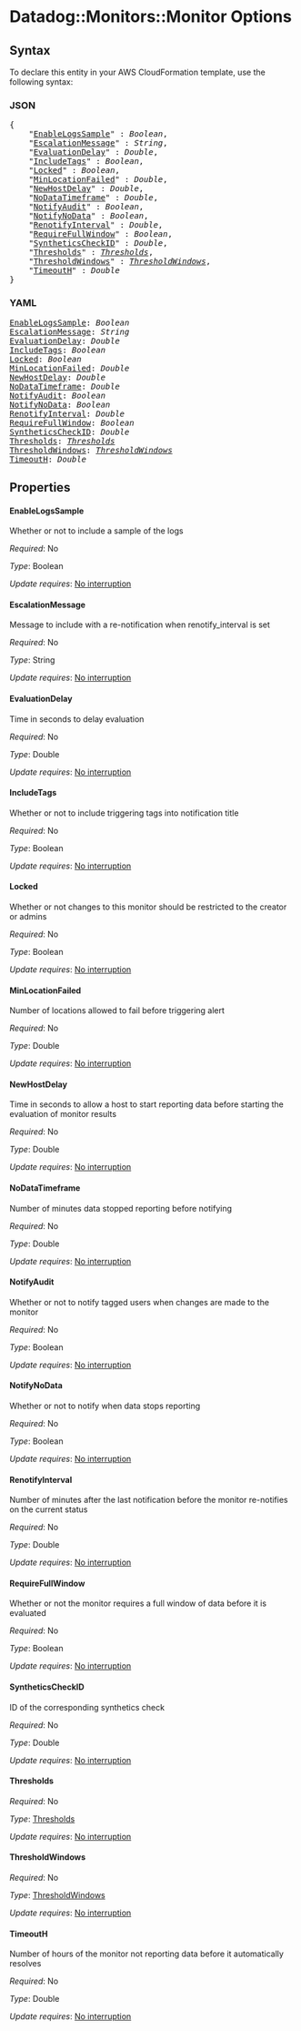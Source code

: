 # Datadog::Monitors::Monitor Options

## Syntax

To declare this entity in your AWS CloudFormation template, use the following syntax:

### JSON

<pre>
{
    "<a href="#enablelogssample" title="EnableLogsSample">EnableLogsSample</a>" : <i>Boolean</i>,
    "<a href="#escalationmessage" title="EscalationMessage">EscalationMessage</a>" : <i>String</i>,
    "<a href="#evaluationdelay" title="EvaluationDelay">EvaluationDelay</a>" : <i>Double</i>,
    "<a href="#includetags" title="IncludeTags">IncludeTags</a>" : <i>Boolean</i>,
    "<a href="#locked" title="Locked">Locked</a>" : <i>Boolean</i>,
    "<a href="#minlocationfailed" title="MinLocationFailed">MinLocationFailed</a>" : <i>Double</i>,
    "<a href="#newhostdelay" title="NewHostDelay">NewHostDelay</a>" : <i>Double</i>,
    "<a href="#nodatatimeframe" title="NoDataTimeframe">NoDataTimeframe</a>" : <i>Double</i>,
    "<a href="#notifyaudit" title="NotifyAudit">NotifyAudit</a>" : <i>Boolean</i>,
    "<a href="#notifynodata" title="NotifyNoData">NotifyNoData</a>" : <i>Boolean</i>,
    "<a href="#renotifyinterval" title="RenotifyInterval">RenotifyInterval</a>" : <i>Double</i>,
    "<a href="#requirefullwindow" title="RequireFullWindow">RequireFullWindow</a>" : <i>Boolean</i>,
    "<a href="#syntheticscheckid" title="SyntheticsCheckID">SyntheticsCheckID</a>" : <i>Double</i>,
    "<a href="#thresholds" title="Thresholds">Thresholds</a>" : <i><a href="options-thresholds.md">Thresholds</a></i>,
    "<a href="#thresholdwindows" title="ThresholdWindows">ThresholdWindows</a>" : <i><a href="options-thresholdwindows.md">ThresholdWindows</a></i>,
    "<a href="#timeouth" title="TimeoutH">TimeoutH</a>" : <i>Double</i>
}
</pre>

### YAML

<pre>
<a href="#enablelogssample" title="EnableLogsSample">EnableLogsSample</a>: <i>Boolean</i>
<a href="#escalationmessage" title="EscalationMessage">EscalationMessage</a>: <i>String</i>
<a href="#evaluationdelay" title="EvaluationDelay">EvaluationDelay</a>: <i>Double</i>
<a href="#includetags" title="IncludeTags">IncludeTags</a>: <i>Boolean</i>
<a href="#locked" title="Locked">Locked</a>: <i>Boolean</i>
<a href="#minlocationfailed" title="MinLocationFailed">MinLocationFailed</a>: <i>Double</i>
<a href="#newhostdelay" title="NewHostDelay">NewHostDelay</a>: <i>Double</i>
<a href="#nodatatimeframe" title="NoDataTimeframe">NoDataTimeframe</a>: <i>Double</i>
<a href="#notifyaudit" title="NotifyAudit">NotifyAudit</a>: <i>Boolean</i>
<a href="#notifynodata" title="NotifyNoData">NotifyNoData</a>: <i>Boolean</i>
<a href="#renotifyinterval" title="RenotifyInterval">RenotifyInterval</a>: <i>Double</i>
<a href="#requirefullwindow" title="RequireFullWindow">RequireFullWindow</a>: <i>Boolean</i>
<a href="#syntheticscheckid" title="SyntheticsCheckID">SyntheticsCheckID</a>: <i>Double</i>
<a href="#thresholds" title="Thresholds">Thresholds</a>: <i><a href="options-thresholds.md">Thresholds</a></i>
<a href="#thresholdwindows" title="ThresholdWindows">ThresholdWindows</a>: <i><a href="options-thresholdwindows.md">ThresholdWindows</a></i>
<a href="#timeouth" title="TimeoutH">TimeoutH</a>: <i>Double</i>
</pre>

## Properties

#### EnableLogsSample

Whether or not to include a sample of the logs

_Required_: No

_Type_: Boolean

_Update requires_: [No interruption](https://docs.aws.amazon.com/AWSCloudFormation/latest/UserGuide/using-cfn-updating-stacks-update-behaviors.html#update-no-interrupt)

#### EscalationMessage

Message to include with a re-notification when renotify_interval is set

_Required_: No

_Type_: String

_Update requires_: [No interruption](https://docs.aws.amazon.com/AWSCloudFormation/latest/UserGuide/using-cfn-updating-stacks-update-behaviors.html#update-no-interrupt)

#### EvaluationDelay

Time in seconds to delay evaluation

_Required_: No

_Type_: Double

_Update requires_: [No interruption](https://docs.aws.amazon.com/AWSCloudFormation/latest/UserGuide/using-cfn-updating-stacks-update-behaviors.html#update-no-interrupt)

#### IncludeTags

Whether or not to include triggering tags into notification title

_Required_: No

_Type_: Boolean

_Update requires_: [No interruption](https://docs.aws.amazon.com/AWSCloudFormation/latest/UserGuide/using-cfn-updating-stacks-update-behaviors.html#update-no-interrupt)

#### Locked

Whether or not changes to this monitor should be restricted to the creator or admins

_Required_: No

_Type_: Boolean

_Update requires_: [No interruption](https://docs.aws.amazon.com/AWSCloudFormation/latest/UserGuide/using-cfn-updating-stacks-update-behaviors.html#update-no-interrupt)

#### MinLocationFailed

Number of locations allowed to fail before triggering alert

_Required_: No

_Type_: Double

_Update requires_: [No interruption](https://docs.aws.amazon.com/AWSCloudFormation/latest/UserGuide/using-cfn-updating-stacks-update-behaviors.html#update-no-interrupt)

#### NewHostDelay

Time in seconds to allow a host to start reporting data before starting the evaluation of monitor results

_Required_: No

_Type_: Double

_Update requires_: [No interruption](https://docs.aws.amazon.com/AWSCloudFormation/latest/UserGuide/using-cfn-updating-stacks-update-behaviors.html#update-no-interrupt)

#### NoDataTimeframe

Number of minutes data stopped reporting before notifying

_Required_: No

_Type_: Double

_Update requires_: [No interruption](https://docs.aws.amazon.com/AWSCloudFormation/latest/UserGuide/using-cfn-updating-stacks-update-behaviors.html#update-no-interrupt)

#### NotifyAudit

Whether or not to notify tagged users when changes are made to the monitor

_Required_: No

_Type_: Boolean

_Update requires_: [No interruption](https://docs.aws.amazon.com/AWSCloudFormation/latest/UserGuide/using-cfn-updating-stacks-update-behaviors.html#update-no-interrupt)

#### NotifyNoData

Whether or not to notify when data stops reporting

_Required_: No

_Type_: Boolean

_Update requires_: [No interruption](https://docs.aws.amazon.com/AWSCloudFormation/latest/UserGuide/using-cfn-updating-stacks-update-behaviors.html#update-no-interrupt)

#### RenotifyInterval

Number of minutes after the last notification before the monitor re-notifies on the current status

_Required_: No

_Type_: Double

_Update requires_: [No interruption](https://docs.aws.amazon.com/AWSCloudFormation/latest/UserGuide/using-cfn-updating-stacks-update-behaviors.html#update-no-interrupt)

#### RequireFullWindow

Whether or not the monitor requires a full window of data before it is evaluated

_Required_: No

_Type_: Boolean

_Update requires_: [No interruption](https://docs.aws.amazon.com/AWSCloudFormation/latest/UserGuide/using-cfn-updating-stacks-update-behaviors.html#update-no-interrupt)

#### SyntheticsCheckID

ID of the corresponding synthetics check

_Required_: No

_Type_: Double

_Update requires_: [No interruption](https://docs.aws.amazon.com/AWSCloudFormation/latest/UserGuide/using-cfn-updating-stacks-update-behaviors.html#update-no-interrupt)

#### Thresholds

_Required_: No

_Type_: <a href="options-thresholds.md">Thresholds</a>

_Update requires_: [No interruption](https://docs.aws.amazon.com/AWSCloudFormation/latest/UserGuide/using-cfn-updating-stacks-update-behaviors.html#update-no-interrupt)

#### ThresholdWindows

_Required_: No

_Type_: <a href="options-thresholdwindows.md">ThresholdWindows</a>

_Update requires_: [No interruption](https://docs.aws.amazon.com/AWSCloudFormation/latest/UserGuide/using-cfn-updating-stacks-update-behaviors.html#update-no-interrupt)

#### TimeoutH

Number of hours of the monitor not reporting data before it automatically resolves

_Required_: No

_Type_: Double

_Update requires_: [No interruption](https://docs.aws.amazon.com/AWSCloudFormation/latest/UserGuide/using-cfn-updating-stacks-update-behaviors.html#update-no-interrupt)

